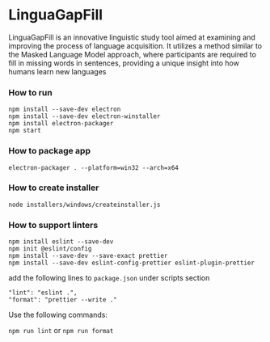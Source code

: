 # LinguaGapFill

LinguaGapFill is an innovative linguistic study tool aimed at examining and improving the process of language acquisition. It utilizes a method similar to the Masked Language Model approach, where participants are required to fill in missing words in sentences, providing a unique insight into how humans learn new languages

### How to run

```
npm install --save-dev electron
npm install --save-dev electron-winstaller
npm install electron-packager
npm start
```

### How to package app

```
electron-packager . --platform=win32 --arch=x64
```

### How to create installer

```
node installers/windows/createinstaller.js
```

### How to support linters

```
npm install eslint --save-dev
npm init @eslint/config
npm install --save-dev --save-exact prettier
npm install --save-dev eslint-config-prettier eslint-plugin-prettier
```

add the following lines to `package.json` under scripts section

```
"lint": "eslint .",
"format": "prettier --write ."
```

Use the following commands:

`npm run lint` or `npm run format`
